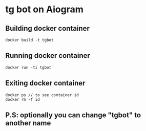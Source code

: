 # tg bot on Aiogram

## Building docker container
```
docker build -t tgbot
```

## Running docker container
```
docker run -ti tgbot
```

## Exiting docker container
```
docker ps // to see container id
docker rm -f id
```

## P.S: optionally you can change "tgbot" to another name